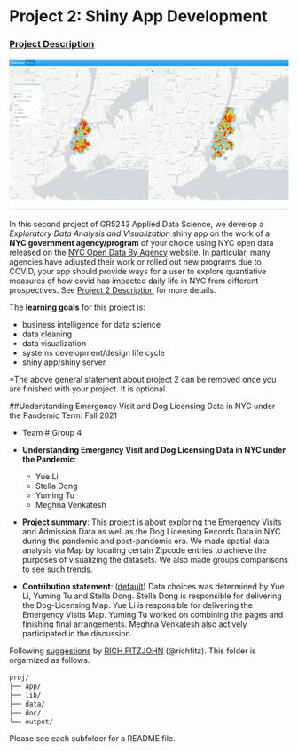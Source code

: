 # Project 2: Shiny App Development

### [Project Description](doc/project2_desc.md)

![screenshot](doc/figs/map.jpg)

In this second project of GR5243 Applied Data Science, we develop a *Exploratory Data Analysis and Visualization* shiny app on the work of a **NYC government agency/program** of your choice using NYC open data released on the [NYC Open Data By Agency](https://opendata.cityofnewyork.us/data/) website. In particular, many agencies have adjusted their work or rolled out new programs due to COVID, your app should provide ways for a user to explore quantiative measures of how covid has impacted daily life in NYC from different prospectives. See [Project 2 Description](doc/project2_desc.md) for more details.  

The **learning goals** for this project is:

- business intelligence for data science
- data cleaning
- data visualization
- systems development/design life cycle
- shiny app/shiny server

*The above general statement about project 2 can be removed once you are finished with your project. It is optional.

##Understanding Emergency  Visit and Dog Licensing Data in NYC under the Pandemic
Term: Fall 2021

+ Team # Group 4
+ **Understanding Emergency  Visit and Dog Licensing Data in NYC under the Pandemic**:
	+ Yue Li
	+ Stella Dong
	+ Yuming Tu
	+ Meghna Venkatesh

+ **Project summary**: This project is about exploring the Emergency Visits and Admission Data as well as the Dog Licensing Records Data in NYC during the pandemic and post-pandemic era. We made spatial data analysis via Map by locating certain Zipcode entries to achieve the purposes of visualizing the datasets. We also made groups comparisons to see such trends.

+ **Contribution statement**: ([default](doc/a_note_on_contributions.md)) Data choices was determined by Yue Li, Yuming Tu and Stella Dong. Stella Dong is responsible for delivering the Dog-Licensing Map. Yue Li is responsible for delivering the Emergency Visits Map. Yuming Tu worked on combining the pages and finishing final arrangements. Meghna Venkatesh also actively participated in the discussion. 

Following [suggestions](http://nicercode.github.io/blog/2013-04-05-projects/) by [RICH FITZJOHN](http://nicercode.github.io/about/#Team) (@richfitz). This folder is orgarnized as follows.

```
proj/
├── app/
├── lib/
├── data/
├── doc/
└── output/
```

Please see each subfolder for a README file.

